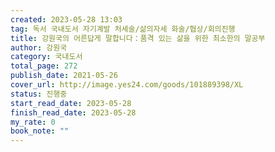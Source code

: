 ```yaml
---
created: 2023-05-28 13:03
tag: 독서 국내도서 자기계발 처세술/삶의자세 화술/협상/회의진행
title: 강원국의 어른답게 말합니다：품격 있는 삶을 위한 최소한의 말공부
author: 강원국
category: 국내도서
total_page: 272
publish_date: 2021-05-26
cover_url: http://image.yes24.com/goods/101889398/XL
status: 진행중
start_read_date: 2023-05-28
finish_read_date: 2023-05-28
my_rate: 0
book_note: ""
---
```




